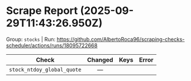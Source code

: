 # Scrape Report (2025-09-29T11:43:26.950Z)

Group: `stocks`  |  Run: https://github.com/AlbertoRoca96/scraping-checks-scheduler/actions/runs/18095722668

| Check | Changed | Keys | Error |
|---|:---:|:--|:--|
| `stock_ntdoy_global_quote` | — |  |  |
